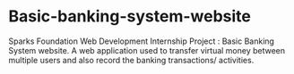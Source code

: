 # Basic-banking-system-website
Sparks Foundation Web Development Internship Project : Basic Banking System website. A web application used to transfer virtual money between multiple users and also record the banking transactions/ activities.
